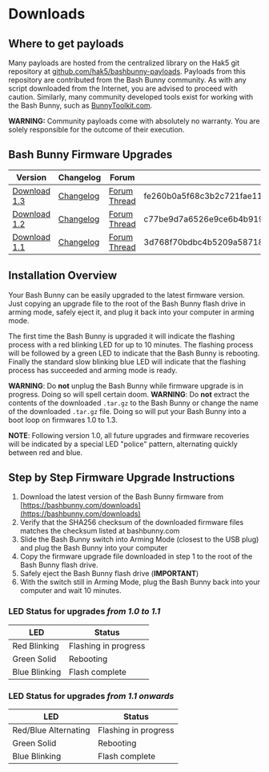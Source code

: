 # Downloads

## Where to get payloads

Many payloads are hosted from the centralized library on the Hak5 git repository at [github.com/hak5/bashbunny-payloads](https://github.com/hak5/bashbunny-payloads). Payloads from this repository are contributed from the Bash Bunny community. As with any script downloaded from the Internet, you are advised to proceed with caution. Similarly, many community developed tools exist for working with the Bash Bunny, such as [BunnyToolkit.com](https://bunnytoolkit.com/).

**WARNING:** Community payloads come with absolutely no warranty. You are solely responsible for the outcome of their execution.

## Bash Bunny Firmware Upgrades

| Version | Changelog | Forum | SHA256 |
| ------- | --------- | ----- | ------ |
| [Download 1.3](https://storage.googleapis.com/bashbunny_updates/ch_fw_1.3_264.tar.gz) | [Changelog](https://storage.googleapis.com/bashbunny_updates/ch_fw_1.3-changelog.txt) | [Forum Thread](https://forums.hak5.org/index.php?/topic/40953-release-bash-bunny-firmware-v13/) | fe260b0a5f68c3b2c721fae111e970beaba3a47184df630b1c5bca1e567e4a81 |
| [Download 1.2](https://storage.googleapis.com/bashbunny_updates/ch_fw_1.2_249.tar.gz) | [Changelog](https://storage.googleapis.com/bashbunny_updates/ch_fw_1.2-changelog.txt) | [Forum Thread](https://forums.hak5.org/index.php?/topic/40902-release-bash-bunny-firmware-v12/) | c77be9d7a6526e9ce6b4b919b9cb7e3f7da48f059261622ab1713d8cc1814e84 |
| [Download 1.1](https://storage.googleapis.com/bashbunny_updates/ch_fw_1.1_228.tar.gz) | [Changelog](https://storage.googleapis.com/bashbunny_updates/ch_fw_1.1-changelog.txt) | [Forum Thread](https://forums.hak5.org/index.php?/topic/40661-release-bash-bunny-11/) | 3d768f70bdbc4b5209a587189ac71cbf8ad7ee394ede371c040695db95d9dd3b |

## Installation Overview

Your Bash Bunny can be easily upgraded to the latest firmware version. Just copying an upgrade file to the root of the Bash Bunny flash drive in arming mode, safely eject it, and plug it back into your computer in arming mode.

The first time the Bash Bunny is upgraded it will indicate the flashing process with a red blinking LED for up to 10 minutes. The flashing process will be followed by a green LED to indicate that the Bash Bunny is rebooting. Finally the standard slow blinking blue LED will indicate that the flashing process has succeeded and arming mode is ready.

**WARNING**: Do **not** unplug the Bash Bunny while firmware upgrade is in progress. Doing so will spell certain doom.
**WARNING**: Do **not** extract the contents of the downloaded `.tar.gz` to the Bash Bunny or change the name of the downloaded `.tar.gz` file. Doing so will put your Bash Bunny into a boot loop on firmwares 1.0 to 1.3.

**NOTE**: Following version 1.0, all future upgrades and firmware recoveries will be indicated by a special LED "police" pattern, alternating quickly between red and blue.

## Step by Step Firmware Upgrade Instructions

1. Download the latest version of the Bash Bunny firmware from [https://bashbunny.com/downloads](https://bashbunny.com/downloads)
2. Verify that the SHA256 checksum of the downloaded firmware files matches the checksum listed at bashbunny.com
3. Slide the Bash Bunny switch into Arming Mode (closest to the USB plug) and plug the Bash Bunny into your computer
4. Copy the firmware upgrade file downloaded in step 1 to the root of the Bash Bunny flash drive.
5. Safely eject the Bash Bunny flash drive (**IMPORTANT**)
6. With the switch still in Arming Mode, plug the Bash Bunny back into your computer and wait 10 minutes.

### LED Status for upgrades *from 1.0 to 1.1*

| LED           | Status |
| --- | --- |
| Red Blinking  | Flashing in progress |
| Green Solid   | Rebooting |
| Blue Blinking | Flash complete |

### LED Status for upgrades *from 1.1 onwards*

| LED | Status |
| --- | --- |
| Red/Blue Alternating | Flashing in progress |
| Green Solid | Rebooting |
| Blue Blinking | Flash complete |
